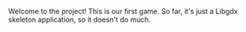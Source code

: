 Welcome to the project!  This is our first game.  So far, it's just a Libgdx skeleton application, so it doesn't do much.